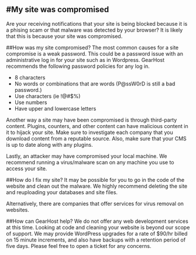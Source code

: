 #My site was compromised
---
Are your receiving notifications that your site is being blocked because it is a phising scam or that malware was detected by your browser? It is likely that this is because your site was compromised.

##How was my site compromised?
The most common causes for a site compromise is a weak password. This could be a  password issue with an administrative log in for your site such as in Wordpress. GearHost recommends the following password policies for any log in.

- 8 characters
- No words or combinations that are words (P@ssW0rD is still a bad password.) 
- Use characters (ie !@#$%)
- Use numbers
- Have upper and lowercase letters

Another way a site may have been compromised is through third-party content. Plugins, counters, and other content can have malicious content in it to hijack your site. Make sure to investigate each company that you download content from a reputable source. Also, make sure that your CMS is up to date along with any plugins.

Lastly, an attacker may have compromised your local machine. We recommend running a virus/malware scan on any machine you use to access your site.   
  
##How do I fix my site?
It may be possible for you to go in the code of the website and clean out the malware. We highly recommend deleting the site and reuploading your databases and site files.

Alternatively, there are companies that offer services for virus removal on websites.

##How can GearHost help?
 We do not offer any web development services at this time. Looking at code and cleaning your website is  beyond our scope of support. We may provide WordPress upgrades for a rate of $90/hr billed on 15 minute increments, and also have backups with a retention period of five days. Please feel free to open a ticket for any concerns.   